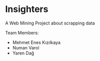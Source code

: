 # Insighters
A Web Mining Project about scrapping data

Team Members:
* Mehmet Enes Kızılkaya
* Numan Varol
* Yaren Dağ
